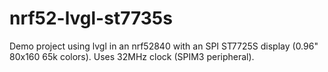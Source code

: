 # nrf52-lvgl-st7735s

Demo project using lvgl in an nrf52840 with an SPI ST7725S display (0.96" 80x160 65k colors).
Uses 32MHz clock (SPIM3 peripheral).
